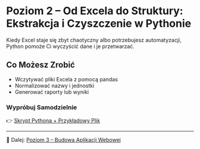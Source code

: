 # Poziom 2 – Od Excela do Struktury: Ekstrakcja i Czyszczenie w Pythonie

Kiedy Excel staje się zbyt chaotyczny albo potrzebujesz automatyzacji, Python pomoże Ci wyczyścić dane i je przetwarzać.

## Co Możesz Zrobić

- Wczytywać pliki Excela z pomocą pandas
- Normalizować nazwy i jednostki
- Generować raporty lub wyniki

### Wypróbuj Samodzielnie
👉 [Skrypt Pythona + Przykładowy Plik](../level-2-python/README.md)

---

📌 Dalej: [Poziom 3 – Budowa Aplikacji Webowej](level-3-fastapi-pl.md)
